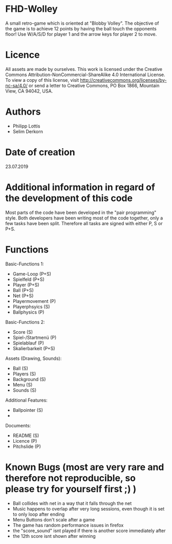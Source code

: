 # FHD-Wolley
A small retro-game which is oriented at "Blobby Volley".
The objective of the game is to achieve 12 points by having the ball touch the opponents floor!
Use W/A/S/D for player 1 and the arrow keys for player 2 to move.


# Licence
All assets are made by ourselves.
This work is licensed under the Creative Commons Attribution-NonCommercial-ShareAlike 4.0 International License. 
To view a copy of this license, visit http://creativecommons.org/licenses/by-nc-sa/4.0/ or send a letter to 
Creative Commons, PO Box 1866, Mountain View, CA 94042, USA.

# Authors
- Philipp Lottis
- Selim Derkorn

# Date of creation
23.07.2019

# Additional information in regard of the development of this code
Most parts of the code have been developed in the "pair programming" style. Both developers have been writing most of the code together, only a few tasks have been split.
Therefore all tasks are signed with either P, S or P+S.

# Functions
Basic-Functions 1: 
- Game-Loop (P+S)
- Spielfeld (P+S)
- Player (P+S)
- Ball (P+S)
- Net (P+S)
- Playermovement (P)
- Playerphsyics (S)
- Ballphysics (P)

Basic-Functions 2:
- Score (S)
- Spiel-/Startmenü (P)
- Spielablauf  (P)
- Skalierbarkeit (P+S)

Assets (Drawing, Sounds):
- Ball (S)
- Players (S)
- Background (S)
- Menu (S)
- Sounds (S)

Additional Features:
- Ballpointer  (S)
- 

Documents:
- README (S)
- Licence  (P)
- Pitchslide (P)

# Known Bugs (most are very rare and therefore not reproducible, so please try for yourself first ;) )
- Ball collides with net in a way that it falls through the net
- Music happens to overlap after very long sessions, even though it is set to only loop after ending
- Menu Buttons don't scale after a game 
- The game has random performance issues in firefox
- the "score_sound" isnt played if there is another score immediately after  
- the 12th score isnt shown after winning